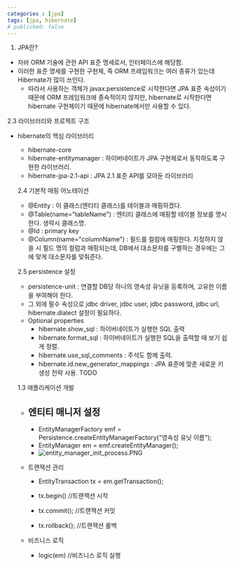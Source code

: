 ```yaml
---
categories : [jpa]
tags: [jpa, hibernate]
# published: false
---
```


1. JPA란?

 - 자바 ORM 기술에 관한 API 표준 명세로서, 인터페이스에 해당함.
 - 이러한 표준 명세를 구현한 구현체, 즉 ORM 프레임워크는 여러 종류가 있는데 Hibernate가 많이 쓰인다.
   - 따라서 사용하는 객체가 javax.persistence로 시작한다면 JPA 표준 속성이기 때문에 ORM 프레임워크에 종속적이지 않지만, hibernate로 시작한다면 hibernate 구현체이기 때문에 hibernate에서만 사용할 수 있다. 

 2.3 라이브러리와 프로젝트 구조

 - hibernate의 핵심 라이브러리
   - hibernate-core
   - hibernate-entitymanager : 하이버네이트가 JPA 구현체로서 동작하도록 구현한 라이브러리.
   - hibernate-jpa-2.1-api : JPA 2.1 표준 API를 모아둔 라이브러리



    2.4  기본적 매핑 어노테이션
     - @Entity : 이 클래스(엔티티 클래스)를 테이블과 매핑하겠다.
     - @Table(name="tableName") : 엔티티 클래스에 매핑할 테이블 정보를 명시한다. 생략시 클래스명.
     - @Id : primary key
     - @Column(name="columnName") : 필드를 컬럼에 매핑한다. 지정하지 않을 시 필드 명의 컬럼과 매핑되는데, DB에서 대소문자를 구별하는 경우에는 그에 맞게 대소문자를 맞춰준다.

    2.5 persistence 설정
    - persistence-unit : 연결할 DB당 하나의 영속성 유닛을 등록하며, 고유한 이름을 부여해야 한다.
    - 그 외에 필수 속성으로 jdbc driver, jdbc user, jdbc password, jdbc url, hibernate.dialect 설정이 필요하다.
    - Optional properties
      - hibernate.show_sql : 하이버네이트가 실행한 SQL 출력
      - hibernate.format_sql : 하이버네이트가 실행한 SQL을 출력할 때 보기 쉽게 정렬.
      - hibernate.use_sql_comments : 주석도 함께 출력.
      - hibernate.id.new_generator_mappings : JPA 표준에 맞춘 새로운 키 생성 전략 사용. TODO


    1.3 애플리케이션 개발

    - 엔티티 매니저 설정
      - 
      - EntityManagerFactory emf = Persistence.createEntityManagerFactory("영속성 유닛 이름");
      - EntityManager em = emf.createEntityManager();
      - ![entity_manager_init_process.PNG](../../assets/img/entity_manager_init_process.PNG)
  
    - 트랜잭션 관리
      - EntityTransaction tx = em.getTransaction();
      - tx.begin() //트랜잭션 시작
      
      - tx.commit(); //트랜잭션 커밋
      - tx.rollback(); //트랜잭션 롤백
      
    - 비즈니스 로직
      - logic(em) //비즈니스 로직 실행
